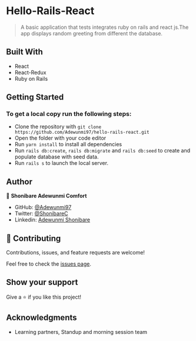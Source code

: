 # Hello-Rails-React
> A basic application that tests integrates ruby on rails and react js.The app displays random greeting from different the database.

## Built With

- React
- React-Redux
- Ruby on Rails

## Getting Started

### To get a local copy run the following steps:

- Clone the repository with `git clone https://github.com/Adewunmi97/hello-rails-react.git`
- Open the folder with your code editor
- Run `yarn install` to install all dependencies
- Run `rails db:create`, `rails db:migrate` and `rails db:seed` to create and populate database with seed data.
- Run `rails s` to launch the local server.

## Author


👤 **Shonibare Adewunmi Comfort**
- GitHub: [@Adewunmi97](https://github.com/Adewunmi97)
- Twitter: [@ShonibareC](https://twitter.com/ShonibareC)
- Linkedin: [Adewunmi Shonibare](https://www.linkedin.com/in/adewunmi97)

## 🤝 Contributing

Contributions, issues, and feature requests are welcome!

Feel free to check the [issues page](https://github.com/Adewunmi97/hello-rails-react/issues).

## Show your support

Give a ⭐️ if you like this project!

## Acknowledgments

- Learning partners, Standup and morning session team
